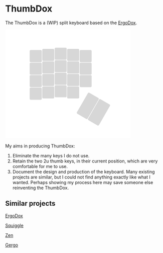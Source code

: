 # ThumbDox

The ThumbDox is a (WIP) split keyboard based on the [ErgoDox](https://www.ergodox.io/).

![img](docs/design/images/thumbdox_LHS.png)

My aims in producing ThumbDox:

1.  Eliminate the many keys I do not use.
2.  Retain the two 2u thumb keys, in their current position, which are very comfortable for me to use.
3.  Document the design and production of the keyboard.  Many existing projects are similar, but I could not find anything exactly like what I wanted.  Perhaps showing my process here may save someone else reinventing the ThumbDox.

## Similar projects

[ErgoDox](https://www.ergodox.io/)

[Squiggle](https://github.com/ibnuda/Squiggle)

[Zen](https://legonut.gitbooks.io/zen-keyboard/content/)

[Gergo](https://qmk.fm/keyboards/gergo/)


